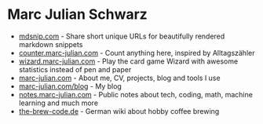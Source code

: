 # Marc Julian Schwarz

- [mdsnip.com](https://mdsnip.com/) - Share short unique URLs for beautifully rendered markdown snippets
- [counter.marc-julian.com](https://counter.marc-julian.com/) - Count anything here, inspired by Alltagszähler
- [wizard.marc-julian.com](https://wizard.marc-julian.com/) - Play the card game Wizard with awesome statistics instead of pen and paper
- [marc-julian.com](https://marc-julian.com/) - About me, CV, projects, blog and tools I use
- [marc-julian.com/blog](https://marc-julian.com/blog) - My blog
- [notes.marc-julian.com](https://notes.marc-julian.com/) - Public notes about tech, coding, math, machine learning and much more
- [the-brew-code.de](https://the-brew-code.de) - German wiki about hobby coffee brewing
